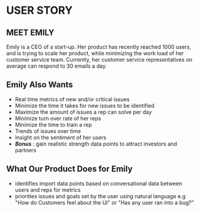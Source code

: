 # USER STORY

## MEET EMILY

Emily is a CEO of a start-up. Her product has recently reached 1000 users, and is trying to scale
her product, while minimizing the work load of her customer service team. Currently,
her customer service representatives on average can respond to 30 emails a day.

## Emily Also Wants

- Real time metrics of new and/or critical issues
- Minimize the time it takes for new issues to be identified
- Maximize the amount of issues a rep can solve per day
- Minimize turn over rate of her reps
- Minimize the time to train a rep
- Trends of issues over time
- Insight on the sentiment of her users
- ***Bonus*** : gain realistic strength data points to attract investors and partners

## What Our Product Does for Emily

- identifies import data points based on conversational data between users and reps
for metrics
- priorities issues and goals set by the user using natural language e.g
"How do Customers feel about the UI" or "Has any user ran into a bug?"